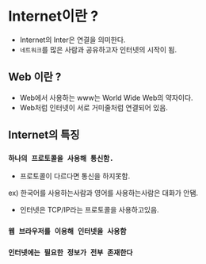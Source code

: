 # Internet이란 ? 
* Internet의 Inter은 연결을 의미한다.
* `네트워크`를 많은 사람과 공유하고자 인터넷의 시작이 됨.
## Web 이란 ?
- Web에서 사용하는 www는 World Wide Web의 약자이다.
- Web처럼 인터넷이 서로 거미줄처럼 연결되어 있음.

## Internet의 특징
### `하나의 프로토콜을 사용해 통신함.`
- 프로토콜이 다르다면 통신을 하지못함.

ex) 한국어를 사용하는사람과 영어를 사용하는사람은 대화가 안됌.
- 인터넷은 TCP/IP라는 프로토콜을 사용하고있음.

### `웹 브라우저를 이용해 인터넷을 사용함`
### `인터넷에는 필요한 정보가 전부 존재한다`
